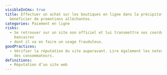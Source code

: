 ```yaml
---
visibleInCms: true
title: Effectuer un achat sur les boutiques en ligne dans la précipitation pour
  bénéficier de promotions alléchantes.
categories: Paiement en ligne
risks:
  - Se retrouver sur un site non officiel et lui transmettre ses coordonnées
    bancaires
  - dont il va en faire un usage frauduleux.
goodPractices:
  - Vérifier la réputation du site auparavant. Lire également les notes et avis
    des consommateurs.
definitions:
  - Réputation d’un site web
---
```


